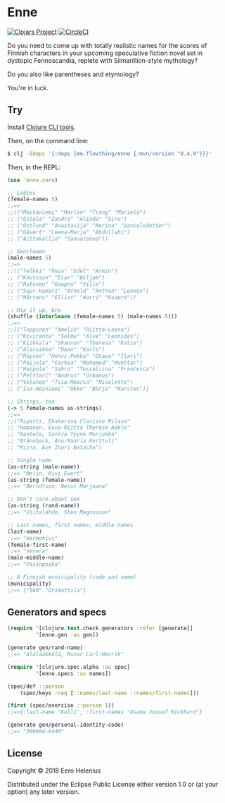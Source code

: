 Enne
====

[![Clojars Project](https://img.shields.io/clojars/v/me.flowthing/enne.svg)](https://clojars.org/me.flowthing/enne)
[![CircleCI](https://circleci.com/gh/eerohele/enne.svg?style=svg)](https://circleci.com/gh/eerohele/enne)

Do you need to come up with totally realistic names for the scores of Finnish
characters in your upcoming speculative fiction novel set in dystopic
Fennoscandia, replete with Silmarillion-style mythology?

Do you also like parentheses and etymology?

You're in luck.

## Try

Install [Clojure CLI tools](https://clojure.org/guides/getting_started#_clojure_installer_and_cli_tools).

Then, on the command line:

```bash
$ clj -Sdeps '{:deps {me.flowthing/enne {:mvn/version "0.4.0"}}}'
```

Then, in the REPL:

```clojure
(use 'enne.core)

;; Ladies
(female-names 5)
;;=>
;;(("Mäihäniemi" "Marlen" "Trang" "Mariela")
;; ("Estola" "Zandra" "Alinda" "Siru")
;; ("Östlund" "Anastasija" "Merina" "Danielsdotter")
;; ("Gävert" "Leena-Marja" "Abdullahi")
;; ("Aittakallio" "Sannaleena"))

;; Gentlemen
(male-names 5)
;;=>
;;(("Telkki" "Reza" "Edel" "Armin")
;; ("Knutsson" "Diar" "Wiljam")
;; ("Rutonen" "Kaapro" "Ville")
;; ("Suur-Hamari" "Arnold" "Anthon" "Lennox")
;; ("Mårtens" "Elliot" "Harri" "Kaapro"))

;; Mix it up, bro
(shuffle (interleave (female-names 5) (male-names 5)))
;;=>
;;[("Teppinen" "Amelie" "Riitta-Leena")
;; ("Kiviranta" "Solmu" "Alve" "Leonidas")
;; ("Kiikkala" "Shannon" "Theresa" "Katie")
;; ("Alaruikka" "Daan" "Karlo")
;; ("Röyskö" "Henri-Pekka" "Otava" "Ilari")
;; ("Paijola" "Farhia" "Mohamed" "Mukhtar")
;; ("Haipola" "Sahro" "Tessaliina" "Francesca")
;; ("Pelttari" "Andrus" "Urbanus")
;; ("Volanen" "Tiia-Maaria" "Nicolette")
;; ("Iso-Heiniemi" "Okko" "Börje" "Karsten")]

;; Strings, too
(-> 5 female-names as-strings)
;;=>
;;("Ripatti, Ekaterina Clarisse Milana"
;; "Homanen, Eeva-Riitta Therése Adele"
;; "Kantele, Santra Tyyne Marjukka"
;; "Brännback, Anu-Maaria Kerttuli"
;; "Kiira, Ave Inari Natacha")

;; Single name
(as-string (male-name))
;;=> "Melin, Kivi Ewert"
(as-string (female-name))
;;=> "Berndtson, Nessi Marjaana"

;; Don't care about sex
(as-string (rand-name))
;;=> "Viitalähde, Sten Magnusson"

;; Last names, first names, middle names
(last-name)
;;=> "Harmokivi"
(female-first-name)
;;=> "Venera"
(male-middle-name)
;;=> "Pasinpoika"

;; A Finnish municipality (code and name)
(municipality)
;;=> ["560" "Orimattila"]
```

## Generators and specs

```clojure
(require '[clojure.test.check.generators :refer [generate]]
         '[enne.gen :as gen])

(generate gen/rand-name)
;;=> "Alalääkkölä, Runar Carl-Henrik"

(require '[clojure.spec.alpha :as spec]
         '[enne.specs :as names])

(spec/def ::person
    (spec/keys :req [::names/last-name ::names/first-names]))

(first (spec/exercise ::person 1))
;;=>{:last-name "Kolli", :first-names "Osama Joosef Rickhard"}

(generate gen/personal-identity-code)
;;=> "300994-644M"
```

## License

Copyright © 2018 Eero Helenius

Distributed under the Eclipse Public License either version 1.0 or (at your option) any later version.
